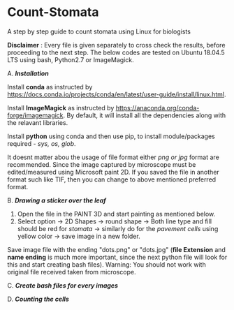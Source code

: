 # Count-Stomata

A step by step guide to count stomata using Linux for biologists

**Disclaimer** : Every file is given separately to cross check the results,  before proceeding to the next step. The below codes are tested on Ubuntu 18.04.5 LTS using bash, Python2.7 or ImageMagick.

A. **_Installation_**

Install **conda** as instructed by https://docs.conda.io/projects/conda/en/latest/user-guide/install/linux.html. 

Install **ImageMagick** as instructed by https://anaconda.org/conda-forge/imagemagick. By default, it will install all the dependencies along with the relavant libraries.

Install **python** using conda and then use pip, to install module/packages required - _sys, os, glob_.

It doesnt matter abou the usage of file format either *png or jpg* format are recommended. Since the image captured by microscope must be edited/measured using Microsoft paint 2D. If you saved the file in another format such like TIF, then you can change to above mentioned preferred format.

B. **_Drawing a sticker over the leaf_**
1. Open the file in the PAINT 3D and start painting as mentioned below.
2. Select option -> 2D Shapes -> round shape -> Both line type and fill should be red for _stomata_ -> similarly do for the _pavement cells_ using yellow color -> save image in a new folder. 

Save image file with the ending "dots.png" or "dots.jpg" (**file Extension** and **name ending** is much more important, since the next python file will look for this and start creating bash files). Warning: You should not work with original file received taken from microscope.

C. **_Create bash files for every images_**

D. **_Counting the cells_**
